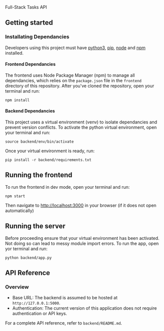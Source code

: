 Full-Stack Tasks API

## Getting started

### Installating Dependancies
Developers using this project must have [python3](https://www.python.org/downloads/), [pip](https://pip.pypa.io/en/stable/installation/), [node](https://nodejs.org/en/download/) and [npm](https://nodejs.org/en/download/) installed.


#### Frontend Dependancies

The frontend uses Node Package Manager (npm) to manage all dependancies, which relies on the `package.json` file in the `frontend` directory of this repository. After you've cloned the repository, open your terminal and run:

```
npm install
```

#### Backend Dependancies

This project uses a virtual environment (venv) to isolate dependancies and prevent version conflicts. To activate the python virtual environment, open your terminal and run:

```
source backend/env/bin/activate
``` 

Once your virtual environment is ready, run:

```
pip install -r backend/requirements.txt
```

## Running the frontend

To run the frontend in dev mode, open your terminal and run:

```
npm start
```

Then navigate to [http://localhost:3000](http://localhost:3000) in your browser (if it does not open automatically)

## Running the server

Before proceeding ensure that your virtual environment has been activated. Not doing so can lead to messy module import errors. To run the app, open yor terminal and run:

```
python backend/app.py
```

## API Reference

### Overview
* Base URL: The backend is assumed to be hosted at `http://127.0.0.1:5000`.
* Authentication: The current version of this application does not require authentication or API keys.

For a complete API reference, refer to `backend/README.md`.


